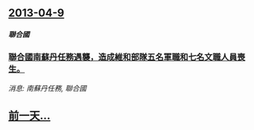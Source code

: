 ## [2013-04-9](/news/2013/04/9/index.md)

##### 聯合國
### [聯合國南蘇丹任務遇襲，造成維和部隊五名軍職和七名文職人員喪生。](/news/2013/04/9/聯合國南蘇丹任務遇襲-造成維和部隊五名軍職和七名文職人員喪生.md)
_消息: 南蘇丹任務, 聯合國_

## [前一天...](/news/2013/04/2/index.md)

